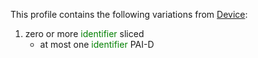 This profile contains the following variations from [Device](http://hl7.org/fhir/STU3/Device):

1. zero or more <span style='color:green'> identifier </span>  sliced
   * at most one <span style='color:green'> identifier </span> PAI-D
